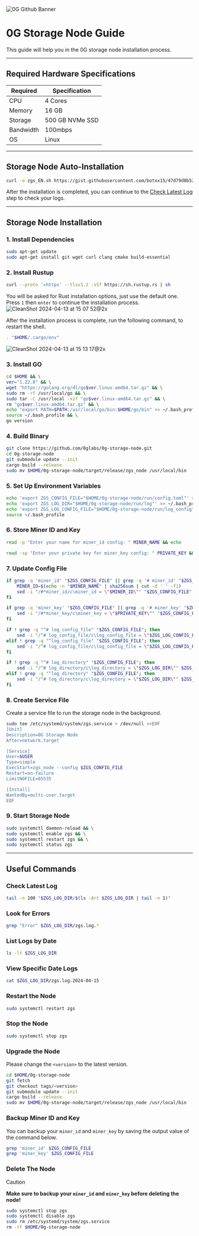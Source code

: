 ![0G Github Banner](https://github.com/BlockchainsHub/Testnet/assets/77204008/34a32724-b411-41e4-8696-e390dfa01cab)

# 0G Storage Node Guide
This guide will help you in the 0G storage node installation process.

-----------------------------------------------------------------

## Required Hardware Specifications
| Required | Specification |
|-|-
| CPU | 4 Cores |
| Memory | 16 GB |
| Storage | 500 GB NVMe SSD |
| Bandwidth | 100mbps |
| OS | Linux |

-----------------------------------------------------------------

## Storage Node Auto-Installation
```bash
curl -o zgs_EN.sh https://gist.githubusercontent.com/botxx15/47d79d8b52bd0d156cc61f2aa58bddcd/raw/bf38d2a96c0cebfd1302a77acb9946cd2e2f7ffe/zgs_EN.sh && bash zgs_EN.sh
```

After the installation is completed, you can continue to the [Check Latest Log](#Check-Latest-Log) step to check your logs.

-----------------------------------------------------------------

## Storage Node Installation
### 1. Install Dependencies
```bash
sudo apt-get update
sudo apt-get install git wget curl clang cmake build-essential
```

### 2. Install Rustup
```bash
curl --proto '=https' --tlsv1.2 -sSf https://sh.rustup.rs | sh
```

You will be asked for Rust installation options, just use the default one. Press `1` then `enter` to continue the installation process.
![CleanShot 2024-04-13 at 15 07 52@2x](https://github.com/BlockchainsHub/Testnet/assets/77204008/bcb81284-8235-4cf2-a4f1-50821044cc21)

After the installation process is complete, run the following command, to restart the shell.
```bash
. "$HOME/.cargo/env"
```
![CleanShot 2024-04-13 at 15 13 17@2x](https://github.com/BlockchainsHub/Testnet/assets/77204008/f8f94656-0f1f-4d27-b347-3842b2b77a6f)

### 3. Install GO
```bash
cd $HOME && \
ver="1.22.0" && \
wget "https://golang.org/dl/go$ver.linux-amd64.tar.gz" && \
sudo rm -rf /usr/local/go && \
sudo tar -C /usr/local -xzf "go$ver.linux-amd64.tar.gz" && \
rm "go$ver.linux-amd64.tar.gz" && \
echo "export PATH=$PATH:/usr/local/go/bin:$HOME/go/bin" >> ~/.bash_profile && \
source ~/.bash_profile && \
go version
```

### 4. Build Binary
```bash
git clone https://github.com/0glabs/0g-storage-node.git
cd 0g-storage-node
git submodule update --init
cargo build --release
sudo mv $HOME/0g-storage-node/target/release/zgs_node /usr/local/bin
```

### 5. Set Up Environment Variables
```bash
echo 'export ZGS_CONFIG_FILE="$HOME/0g-storage-node/run/config.toml"' >> ~/.bash_profile
echo 'export ZGS_LOG_DIR="$HOME/0g-storage-node/run/log"' >> ~/.bash_profile
echo 'export ZGS_LOG_CONFIG_FILE="$HOME/0g-storage-node/run/log_config"' >> ~/.bash_profile
source ~/.bash_profile
```

### 6. Store Miner ID and Key
```bash
read -p "Enter your name for miner_id config: " MINER_NAME && echo
```
```bash
read -sp "Enter your private key for miner_key config: " PRIVATE_KEY && echo
```

### 7. Update Config File
```bash
if grep -q 'miner_id' "$ZGS_CONFIG_FILE" || grep -q '# miner_id' "$ZGS_CONFIG_FILE"; then
    MINER_ID=$(echo -n "$MINER_NAME" | sha256sum | cut -d ' ' -f1)
    sed -i "/#*miner_id/c\miner_id = \"$MINER_ID\"" "$ZGS_CONFIG_FILE"
fi

if grep -q 'miner_key' "$ZGS_CONFIG_FILE" || grep -q '# miner_key' "$ZGS_CONFIG_FILE"; then
    sed -i "/#*miner_key/c\miner_key = \"$PRIVATE_KEY\"" "$ZGS_CONFIG_FILE"
fi

if ! grep -q "^# log_config_file" "$ZGS_CONFIG_FILE"; then
    sed -i "/^# log_config_file/c\log_config_file = \"$ZGS_LOG_CONFIG_FILE\"" $ZGS_CONFIG_FILE
elif ! grep -q "^log_config_file" "$ZGS_CONFIG_FILE"; then
    sed -i "/^# log_config_file/c\log_config_file = \"$ZGS_LOG_CONFIG_FILE\"" $ZGS_CONFIG_FILE
fi

if ! grep -q "^# log_directory" "$ZGS_CONFIG_FILE"; then
    sed -i "/^# log_directory/c\log_directory = \"$ZGS_LOG_DIR\"" $ZGS_CONFIG_FILE
elif ! grep -q "^log_directory" "$ZGS_CONFIG_FILE"; then
    sed -i "/^# log_directory/c\log_directory = \"$ZGS_LOG_DIR\"" $ZGS_CONFIG_FILE
fi
```

### 8. Create Service File
Create a service file to run the storage node in the background.
```bash
sudo tee /etc/systemd/system/zgs.service > /dev/null <<EOF
[Unit]
Description=0G Storage Node
After=network.target

[Service]
User=$USER
Type=simple
ExecStart=zgs_node --config $ZGS_CONFIG_FILE
Restart=on-failure
LimitNOFILE=65535

[Install]
WantedBy=multi-user.target
EOF
```

### 9. Start Storage Node
```bash
sudo systemctl daemon-reload && \
sudo systemctl enable zgs && \
sudo systemctl restart zgs && \
sudo systemctl status zgs
```

-----------------------------------------------------------------

## Useful Commands
### Check Latest Log
```bash
tail -n 100 "$ZGS_LOG_DIR/$(ls -Art $ZGS_LOG_DIR | tail -n 1)"
```

### Look for Errors
```bash
grep "Error" $ZGS_LOG_DIR/zgs.log.*
```

### List Logs by Date
```bash
ls -lt $ZGS_LOG_DIR
```

### View Specific Date Logs
```bash
cat $ZGS_LOG_DIR/zgs.log.2024-04-15
```

### Restart the Node
```bash
sudo systemctl restart zgs
```

### Stop the Node
```bash
sudo systemctl stop zgs
```

### Upgrade the Node
Please change the `<version>` to the latest version.
```bash
cd $HOME/0g-storage-node
git fetch
git checkout tags/<version>
git submodule update --init
cargo build --release
sudo mv $HOME/0g-storage-node/target/release/zgs_node /usr/local/bin
```

### Backup Miner ID and Key
You can backup your `miner_id` and `miner_key` by saving the output value of the command below.
```bash
grep 'miner_id' $ZGS_CONFIG_FILE
grep 'miner_key' $ZGS_CONFIG_FILE
```

### Delete The Node
> [!CAUTION]
> **Make sure to backup your `miner_id` and `miner_key` before deleting the node!**
```bash
sudo systemctl stop zgs
sudo systemctl disable zgs
sudo rm /etc/systemd/system/zgs.service
rm -rf $HOME/0g-storage-node
```
